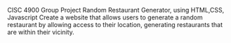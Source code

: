 CISC 4900 Group Project
Random Restaurant Generator, using HTML,CSS, Javascript
Create a website that allows users to generate a random restaurant by allowing access to their location,
generating restaurants that are within their vicinity.
